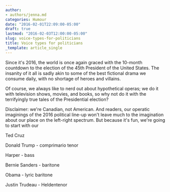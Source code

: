 ```yaml
---
author:
- authors/jenna.md
categories: Humour
date: "2016-02-01T22:09:00-05:00"
draft: true
lastmod: "2016-02-03T12:00:00-05:00"
slug: voice-types-for-politicians
title: Voice types for politicians
_template: article_single
---
```


Since it's 2016, the world is once again graced with the 10-month countdown to the election of the 45th President of the United States. The insanity of it all is sadly akin to some of the best fictional drama we consume daily, with no shortage of heroes and villains.

Of course, we always like to nerd out about hypothetical operas; we do it with television shows, movies, and books, so why not do it with the terrifyingly true tales of the Presidential election?

Disclaimer: we're Canadian, not American. And readers, our operatic imaginings of the 2016 political line-up won't leave much to the imagination about our place on the left-right spectrum. But because it's fun, we're going to start with our

Ted Cruz

Donald Trump - comprimario tenor

Harper - bass

Bernie Sanders - baritone

Obama - lyric baritone

Justin Trudeau - Heldentenor
